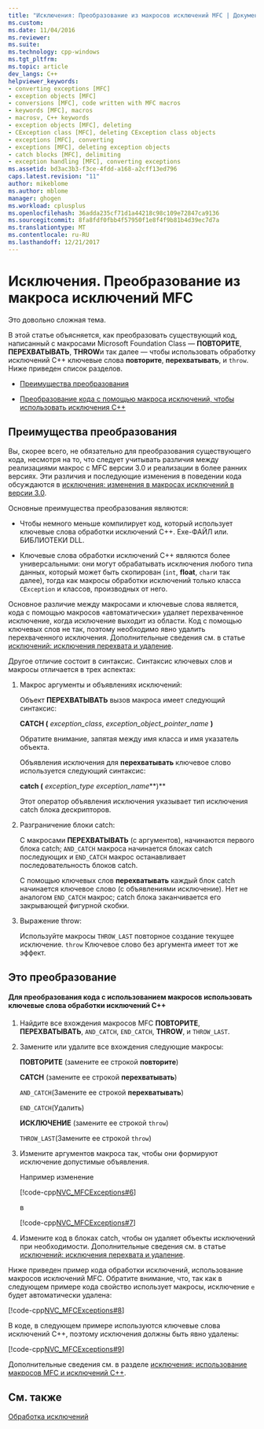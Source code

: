 ```yaml
---
title: "Исключения: Преобразование из макросов исключений MFC | Документы Microsoft"
ms.custom: 
ms.date: 11/04/2016
ms.reviewer: 
ms.suite: 
ms.technology: cpp-windows
ms.tgt_pltfrm: 
ms.topic: article
dev_langs: C++
helpviewer_keywords:
- converting exceptions [MFC]
- exception objects [MFC]
- conversions [MFC], code written with MFC macros
- keywords [MFC], macros
- macrosv, C++ keywords
- exception objects [MFC], deleting
- CException class [MFC], deleting CException class objects
- exceptions [MFC], converting
- exceptions [MFC], deleting exception objects
- catch blocks [MFC], delimiting
- exception handling [MFC], converting exceptions
ms.assetid: bd3ac3b3-f3ce-4fdd-a168-a2cff13ed796
caps.latest.revision: "11"
author: mikeblome
ms.author: mblome
manager: ghogen
ms.workload: cplusplus
ms.openlocfilehash: 36adda235cf71d1a44218c98c109e72847ca9136
ms.sourcegitcommit: 8fa8fdf0fbb4f57950f1e8f4f9b81b4d39ec7d7a
ms.translationtype: MT
ms.contentlocale: ru-RU
ms.lasthandoff: 12/21/2017
---
```

# <a name="exceptions-converting-from-mfc-exception-macros"></a>Исключения. Преобразование из макроса исключений MFC
Это довольно сложная тема.  
  
 В этой статье объясняется, как преобразовать существующий код, написанный с макросами Microsoft Foundation Class — **ПОВТОРИТЕ**, **ПЕРЕХВАТЫВАТЬ**, **THROW**и так далее — чтобы использовать обработку исключений C++ ключевые слова **повторите**, **перехватывать**, и `throw`. Ниже приведен список разделов.  
  
-   [Преимущества преобразования](#_core_advantages_of_converting)  
  
-   [Преобразование кода с помощью макроса исключений, чтобы использовать исключения C++](#_core_doing_the_conversion)  
  
##  <a name="_core_advantages_of_converting"></a>Преимущества преобразования  
 Вы, скорее всего, не обязательно для преобразования существующего кода, несмотря на то, что следует учитывать различия между реализациями макрос с MFC версии 3.0 и реализации в более ранних версиях. Эти различия и последующие изменения в поведении кода обсуждаются в [исключения: изменения в макросах исключений в версии 3.0](../mfc/exceptions-changes-to-exception-macros-in-version-3-0.md).  
  
 Основные преимущества преобразования являются:  
  
-   Чтобы немного меньше компилирует код, который использует ключевые слова обработки исключений C++. Exe-ФАЙЛ или. БИБЛИОТЕКИ DLL.  
  
-   Ключевые слова обработки исключений C++ являются более универсальными: они могут обрабатывать исключения любого типа данных, который может быть скопирован (`int`, **float**, `char`и так далее), тогда как макросы обработки исключений только класса `CException` и классов, производных от него.  
  
 Основное различие между макросами и ключевые слова является, кода с помощью макросов «автоматически» удаляет перехваченное исключение, когда исключение выходит из области. Код с помощью ключевых слов не так, поэтому необходимо явно удалить перехваченного исключения. Дополнительные сведения см. в статье [исключений: исключения перехвата и удаление](../mfc/exceptions-catching-and-deleting-exceptions.md).  
  
 Другое отличие состоит в синтаксис. Синтаксис ключевых слов и макросы отличается в трех аспектах:  
  
1.  Макрос аргументы и объявлениях исключений:  
  
     Объект **ПЕРЕХВАТЫВАТЬ** вызов макроса имеет следующий синтаксис:  
  
     **CATCH (** *exception_class*, *exception_object_pointer_name* **)**  
  
     Обратите внимание, запятая между имя класса и имя указатель объекта.  
  
     Объявления исключения для **перехватывать** ключевое слово используется следующий синтаксис:  
  
     **catch (** *exception_type* *exception_name***)**  
  
     Этот оператор объявления исключения указывает тип исключения catch блока дескрипторов.  
  
2.  Разграничение блоки catch:  
  
     С макросами **ПЕРЕХВАТЫВАТЬ** (с аргументов), начинаются первого блока catch; `AND_CATCH` макроса начинается блоках catch последующих и `END_CATCH` макрос останавливает последовательность блоков catch.  
  
     С помощью ключевых слов **перехватывать** каждый блок catch начинается ключевое слово (с объявлениями исключение). Нет не аналогом `END_CATCH` макрос; catch блока заканчивается его закрывающей фигурной скобки.  
  
3.  Выражение throw:  
  
     Используйте макросы `THROW_LAST` повторное создание текущее исключение. `throw` Ключевое слово без аргумента имеет тот же эффект.  
  
##  <a name="_core_doing_the_conversion"></a>Это преобразование  
  
#### <a name="to-convert-code-using-macros-to-use-the-c-exception-handling-keywords"></a>Для преобразования кода с использованием макросов использовать ключевые слова обработки исключений C++  
  
1.  Найдите все вхождения макросов MFC **ПОВТОРИТЕ**, **ПЕРЕХВАТЫВАТЬ**, `AND_CATCH`, `END_CATCH`, **THROW**, и `THROW_LAST`.  
  
2.  Замените или удалите все вхождения следующие макросы:  
  
     **ПОВТОРИТЕ** (замените ее строкой **повторите**)  
  
     **CATCH** (замените ее строкой **перехватывать**)  
  
     `AND_CATCH`(Замените ее строкой **перехватывать**)  
  
     `END_CATCH`(Удалить)  
  
     **ИСКЛЮЧЕНИЕ** (замените ее строкой `throw`)  
  
     `THROW_LAST`(Замените ее строкой `throw`)  
  
3.  Измените аргументов макроса так, чтобы они формируют исключение допустимые объявления.  
  
     Например изменение  
  
     [!code-cpp[NVC_MFCExceptions#6](../mfc/codesnippet/cpp/exceptions-converting-from-mfc-exception-macros_1.cpp)]  
  
     в  
  
     [!code-cpp[NVC_MFCExceptions#7](../mfc/codesnippet/cpp/exceptions-converting-from-mfc-exception-macros_2.cpp)]  
  
4.  Измените код в блоках catch, чтобы он удаляет объекты исключений при необходимости. Дополнительные сведения см. в статье [исключений: исключения перехвата и удаление](../mfc/exceptions-catching-and-deleting-exceptions.md).  
  
 Ниже приведен пример кода обработки исключений, использование макросов исключений MFC. Обратите внимание, что, так как в следующем примере кода свойство использует макросы, исключение `e` будет автоматически удалена:  
  
 [!code-cpp[NVC_MFCExceptions#8](../mfc/codesnippet/cpp/exceptions-converting-from-mfc-exception-macros_3.cpp)]  
  
 В коде, в следующем примере используются ключевые слова исключений C++, поэтому исключения должны быть явно удалены:  
  
 [!code-cpp[NVC_MFCExceptions#9](../mfc/codesnippet/cpp/exceptions-converting-from-mfc-exception-macros_4.cpp)]  
  
 Дополнительные сведения см. в разделе [исключения: использование макросов MFC и исключений C++](../mfc/exceptions-using-mfc-macros-and-cpp-exceptions.md).  
  
## <a name="see-also"></a>См. также  
 [Обработка исключений](../mfc/exception-handling-in-mfc.md)

